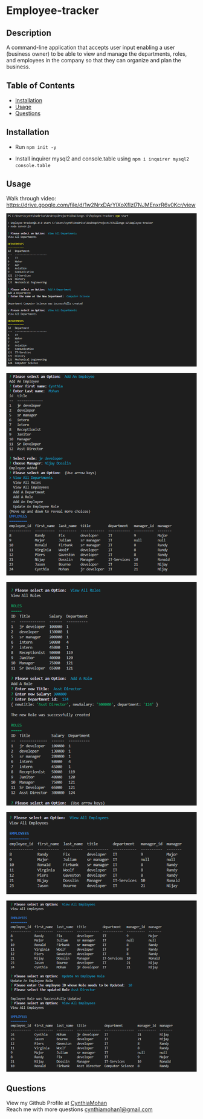 # Employee-tracker

## Description
A command-line application that accepts user input enabling a user (business owner) to be able to view and manage the departments, roles, and employees in the company
so that they can organize and plan the business.

## Table of Contents 

* [Installation](#installation)
* [Usage](#usage)
* [Questions](#questions)


## Installation

* Run `npm init -y`

* Install inquirer mysql2 and console.table using `npm i inquirer mysql2 console.table`

## Usage

Walk through video: 
https://drive.google.com/file/d/1w2NrxDArYlXoXfIzl7NJMEnxrR6v0Kcr/view
<br/>

![ScreenShot1](./images/ss1.png) <br/>

![ScreenShot2](./images/ss2.png) <br/>

![ScreenShot3](./images/ss3.png) <br/>

![ScreenShot4](./images/ss4.png) <br/>

![ScreenShot5](./images/ss5.png) <br/>

## Questions
View my Github Profile at [CynthiaMohan](http://github.com/CynthiaMohan)
<br />
Reach me with more questions <cynthiamohan1@gmail.com>


